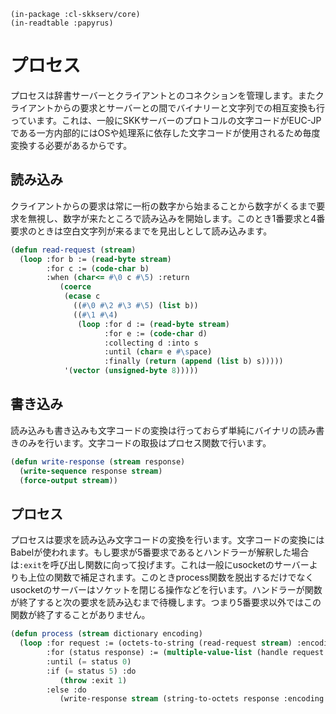     (in-package :cl-skkserv/core)
    (in-readtable :papyrus)

# プロセス

<!--
Copyright (C) 2017 TANIGUCHI Masaya

This program is free software; you can redistribute it and/or modify
it under the terms of the GNU General Public License as published by
the Free Software Foundation; either version 3 of the License, or
(at your option) any later version.

This program is distributed in the hope that it will be useful,
but WITHOUT ANY WARRANTY; without even the implied warranty of
MERCHANTABILITY or FITNESS FOR A PARTICULAR PURPOSE.  See the
GNU General Public License for more details.

You should have received a copy of the GNU General Public License
along with this program; if not, write to the Free Software Foundation,
Inc., 51 Franklin Street, Fifth Floor, Boston, MA 02110-1301  USA
-->

プロセスは辞書サーバーとクライアントとのコネクションを管理します。またクライアントからの要求とサーバーとの間でバイナリーと文字列での相互変換も行っています。これは、一般にSKKサーバーのプロトコルの文字コードがEUC-JPである一方内部的にはOSや処理系に依存した文字コードが使用されるため毎度変換する必要があるからです。

## 読み込み

クライアントからの要求は常に一桁の数字から始まることから数字がくるまで要求を無視し、数字が来たところで読み込みを開始します。このとき1番要求と4番要求のときは空白文字列が来るまでを見出しとして読み込みます。

```lisp
(defun read-request (stream)
  (loop :for b := (read-byte stream)
        :for c := (code-char b)
        :when (char<= #\0 c #\5) :return
           (coerce 
            (ecase c
              ((#\0 #\2 #\3 #\5) (list b))
              ((#\1 #\4)
               (loop :for d := (read-byte stream)
                     :for e := (code-char d)
                     :collecting d :into s
                     :until (char= e #\space)
                     :finally (return (append (list b) s)))))
            '(vector (unsigned-byte 8)))))
```

## 書き込み

読み込みも書き込みも文字コードの変換は行っておらず単純にバイナリの読み書きのみを行います。文字コードの取扱はプロセス関数で行います。

```lisp
(defun write-response (stream response)
  (write-sequence response stream)
  (force-output stream))
```

## プロセス

プロセスは要求を読み込み文字コードの変換を行います。文字コードの変換にはBabelが使われます。もし要求が5番要求であるとハンドラーが解釈した場合は`:exit`を呼び出し関数に向って投げます。これは一般にusocketのサーバーよりも上位の関数で補足されます。このときprocess関数を脱出するだけでなくusocketのサーバーはソケットを閉じる操作などを行います。ハンドラーが関数が終了すると次の要求を読み込むまで待機します。つまり5番要求以外ではこの関数が終了することがありません。

```lisp
(defun process (stream dictionary encoding)
  (loop :for request := (octets-to-string (read-request stream) :encoding encoding)
        :for (status response) := (multiple-value-list (handle request dictionary))
        :until (= status 0)
        :if (= status 5) :do
           (throw :exit 1)
        :else :do
           (write-response stream (string-to-octets response :encoding encoding))))
```

